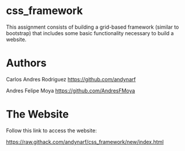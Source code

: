 # css_framework

This assignment consists of building a grid-based framework (similar to bootstrap) that includes some basic functionality necessary to build a website.

# Authors

Carlos Andres Rodriguez https://github.com/andynarf

Andres Felipe Moya https://github.com/AndresFMoya


# The Website

Follow this link to access the website: 

https://raw.githack.com/andynarf/css_framework/new/index.html
